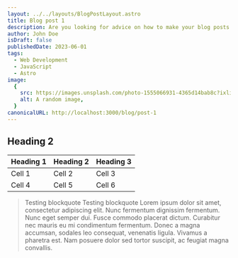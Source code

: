 ```yaml
---
layout: ../../layouts/BlogPostLayout.astro
title: Blog post 1
description: Are you looking for advice on how to make your blog posts stand out from the competition? This guide will teach you all you need to know about blogging.
author: John Doe
isDraft: false
publishedDate: 2023-06-01
tags:
  - Web Development
  - JavaScript
  - Astro
image:
  {
    src: https://images.unsplash.com/photo-1555066931-4365d14bab8c?ixlib=rb-4.0.3&ixid=MnwxMjA3fDB8MHxwaG90by1wYWdlfHx8fGVufDB8fHx8&auto=format&fit=crop&w=1470&q=80,
    alt: A random image,
  }
canonicalURL: http://localhost:3000/blog/post-1
---
```


## Heading 2

| Heading 1 | Heading 2 | Heading 3 |
| --------- | --------- | --------- |
| Cell 1    | Cell 2    | Cell 3    |
| Cell 4    | Cell 5    | Cell 6    |

> Testing blockquote
> Testing blockquote
> Lorem ipsum dolor sit amet, consectetur adipiscing elit. Nunc fermentum dignissim fermentum. Nunc eget semper dui. Fusce commodo placerat dictum. Curabitur nec mauris eu mi condimentum fermentum. Donec a magna accumsan, sodales leo consequat, venenatis ligula. Vivamus a pharetra est. Nam posuere dolor sed tortor suscipit, ac feugiat magna convallis.
